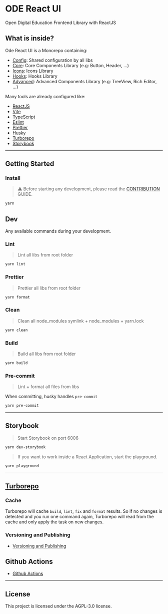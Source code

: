 # ODE React UI

Open Digital Education Frontend Library with ReactJS

## What is inside?

Ode React UI is a Monorepo containing:

- [Config](./config/README.md): Shared configuration by all libs
- [Core](./libs/core/README.md): Core Components Library (e.g: Button, Header, ...)
- [Icons](./libs/icons/README.md): Icons Library
- [Hooks](./libs/hooks/README.md): Hooks Library
- [Advanced](./libs/advanced/README.md): Advanced Components Library (e.g: TreeView, Rich Editor, ...)

Many tools are already configured like:

- [ReactJS](https://reactjs.org)
- [Vite](https://vitejs.dev)
- [TypeScript](https://www.typescriptlang.org)
- [Eslint](https://eslint.org)
- [Prettier](https://prettier.io)
- [Husky](https://github.com/typicode/husky)
- [Turborepo](https://turborepo.org/)
- [Storybook](https://storybook.js.org/)

---

## Getting Started

### Install

> ⚠️ Before starting any development, please read the [CONTRIBUTION](./CONTRIBUTING.md) GUIDE.

```bash
yarn
```

## Dev

Any available commands during your development.

### Lint

> Lint all libs from root folder

```bash
yarn lint
```

### Prettier

> Prettier all libs from root folder

```bash
yarn format
```

### Clean

> Clean all node_modules symlink + node_modules + yarn.lock

```bash
yarn clean
```

### Build

> Build all libs from root folder

```bash
yarn build
```

### Pre-commit

> Lint + format all files from libs

When committing, husky handles `pre-commit`

```bash
yarn pre-commit
```

---

## Storybook

> Start Storybook on port 6006

```bash
yarn dev-storybook
```

> If you want to work inside a React Application, start the playground.

```bash
yarn playground
```

---

## [Turborepo](https://turborepo.org/)

### Cache

Turborepo will cache `build`, `lint`, `fix` and `format` results. So if no changes is detected and you run one command again, Turborepo will read from the cache and only apply the task on new changes.

### Versioning and Publishing

- [Versioning and Publishing](https://turborepo.org/docs/handbook/publishing-packages/versioning-and-publishing)

## Github Actions

- [Github Actions](https://turborepo.org/docs/ci/github-actions)

---

## License

This project is licensed under the AGPL-3.0 license.
